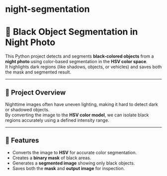 # night-segmentation
# 🖤 Black Object Segmentation in Night Photo

This Python project detects and segments **black-colored objects** from a **night photo** using color-based segmentation in the **HSV color space**.  
It highlights dark regions (like shadows, objects, or vehicles) and saves both the mask and segmented result.

---

## 🧠 Project Overview

Nighttime images often have uneven lighting, making it hard to detect dark or shadowed objects.  
By converting the image to the **HSV color model**, we can isolate black regions accurately using a defined intensity range.

---

## 🧾 Features

- Converts the image to **HSV** for accurate color segmentation.  
- Creates a **binary mask** of black areas.  
- Generates a **segmented image** showing only black objects.  
- Saves both the **mask** and **output image** for inspection.



